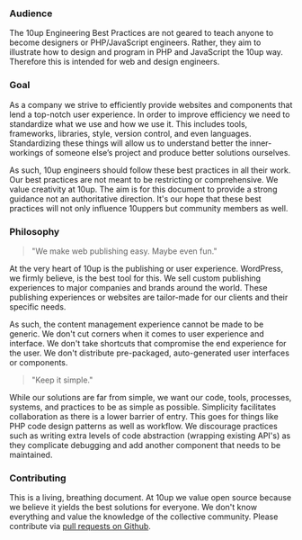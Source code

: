 ### Audience

The 10up Engineering Best Practices are not geared to teach anyone to become designers or PHP/JavaScript engineers. Rather, they aim to illustrate how to design and program in PHP and JavaScript the 10up way. Therefore this is intended for web and design engineers.

### Goal

As a company we strive to efficiently provide websites and components that lend a top-notch user experience. In order to improve efficiency we need to standardize what we use and how we use it. This includes tools, frameworks, libraries, style, version control, and even languages. Standardizing these things will allow us to understand better the inner-workings of someone else’s project and produce better solutions ourselves.

As such, 10up engineers should follow these best practices in all their work. Our best practices are not meant to be restricting or comprehensive. We value creativity at 10up. The aim is for this document to provide a strong guidance not an authoritative direction. It's our hope that these best practices will not only influence 10uppers but community members as well.

### Philosophy

> "We make web publishing easy. Maybe even fun."

At the very heart of 10up is the publishing or user experience. WordPress, we firmly believe, is the best tool for this. We sell custom publishing experiences to major companies and brands around the world. These publishing experiences or websites are tailor-made for our clients and their specific needs.

As such, the content management experience cannot be made to be generic. We don't cut corners when it comes to user experience and interface. We don't take shortcuts that compromise the end experience for the user. We don't distribute pre-packaged, auto-generated user interfaces or components.

> "Keep it simple."

While our solutions are far from simple, we want our code, tools, processes, systems, and practices to be as simple as possible. Simplicity facilitates collaboration as there is a lower barrier of entry. This goes for things like PHP code design patterns as well as workflow. We discourage practices such as writing extra levels of code abstraction (wrapping existing API's) as they complicate debugging and add another component that needs to be maintained.

### Contributing

This is a living, breathing document. At 10up we value open source because we believe it yields the best solutions for everyone. We don't know everything and value the knowledge of the collective community. Please contribute via [pull requests on Github](https://github.com/10up/Engineering-Best-Practices).